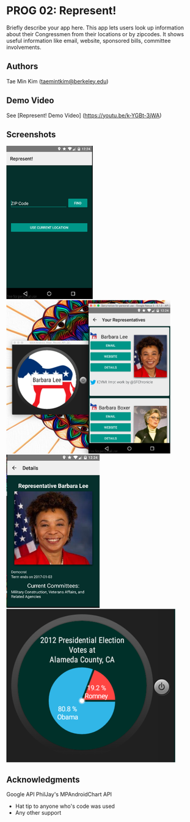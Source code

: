 # PROG 02: Represent!

Briefly describe your app here.
This app lets users look up information about their Congressmen from their locations or by zipcodes. It shows useful information like email, website, sponsored bills, committee involvements.

## Authors
Tae Min Kim ([taemintkim@berkeley.edu](mailto:taemintkim@berkeley.edu))

## Demo Video

See [Represent! Demo Video] (https://youtu.be/k-YGBt-3jWA)

## Screenshots

<img src="screenshots/starting.png" height="400" alt="Screenshot"/>
<img src="screenshots/congress.png" height="400" alt="Screenshot"/>
<img src="screenshots/detailed.png" height="400" alt="Screenshot"/>
<img src="screenshots/2012votestats.png" height="400" alt="Screenshot"/>


## Acknowledgments
Google API
PhilJay's MPAndroidChart API
* Hat tip to anyone who's code was used
* Any other support
